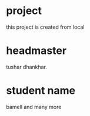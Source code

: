 # project 
this project is created from local

# headmaster
tushar dhankhar.

# student name
bamell
and many more
